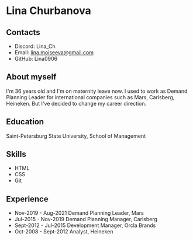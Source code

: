 # **Lina Churbanova**


## **Contacts**
* Discord: Lina_Ch
* Email: lina.moiseeva@gmail.com
* GitHub: Lina0906


## **About myself** ##


 I'm 36 years old and I'm on maternity leave now. I used to work as Demand Planning Leader for international companies such as Mars, Carlsberg, Heineken. But I've decided to change my career direction.


## **Education** ##


 Saint-Petersburg State University, School of Management


## **Skills** ##
* HTML
* CSS
* Git


## **Experience** ##
* Nov-2019 - Aug-2021 Demand Planning Leader, Mars
* Jul-2015 - Nov-2019 Demand Planning Manager, Carlsberg
* Sept-2012 - Jul-2015 Development Manager, Orcla Brands
* Oct-2008 - Sept-2012 Analyst, Heineken